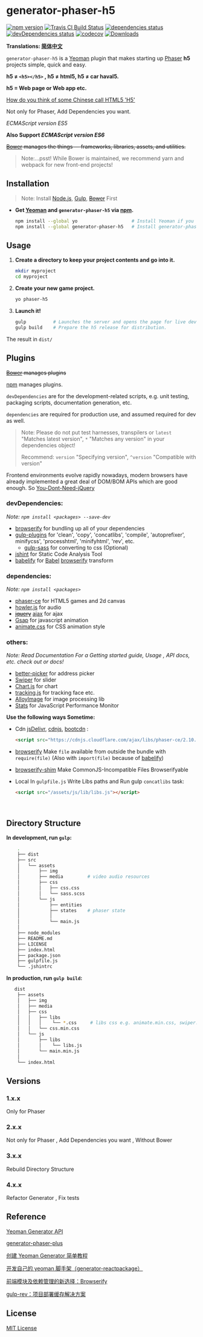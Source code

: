 # generator-phaser-h5

<div align="left">
    <div>
        <a href="https://www.npmjs.com/package/generator-phaser-h5"><img alt="npm version" src="https://img.shields.io/npm/v/generator-phaser-h5.svg"></a>
        <a href="https://travis-ci.org/Sanchez3/generator-phaser-h5"><img alt="Travis CI Build Status" src="https://travis-ci.org/Sanchez3/generator-phaser-h5.svg?branch=master"></a>
        <a href="https://david-dm.org/Sanchez3/generator-phaser-h5"><img alt="dependencies status" src="https://david-dm.org/Sanchez3/generator-phaser-h5/status.svg"></a>
        <a href="https://david-dm.org/Sanchez3/generator-phaser-h5?type=dev"><img alt="devDependencies status" src="https://david-dm.org/Sanchez3/generator-phaser-h5/dev-status.svg"/></a>
        <a href="https://codecov.io/gh/Sanchez3/generator-phaser-h5"><img alt="codecov" src="https://codecov.io/gh/Sanchez3/generator-phaser-h5/branch/master/graph/badge.svg" /></a>
        <a href="https://www.npmjs.com/package/generator-phaser-h5"><img alt="Downloads" src="https://img.shields.io/npm/dm/generator-phaser-h5.svg"></a>
    </div>
</div>

**Translations: [简体中文](https://github.com/Sanchez3/generator-phaser-h5/blob/master/README.zh-CN.md)**

`generator-phaser-h5` is a [Yeoman](http://yeoman.io/) plugin that makes starting up [Phaser](http://phaser.io/) **h5** projects simple, quick and easy.


**h5 ≠ `<h5></h5>` ,  h5 ≠ html5,  h5 ≠ car haval5.**

**h5 = Web page or Web app etc.**

[How do you think of some Chinese call HTML5 'H5'](https://news.ycombinator.com/item?id=9875940)

Not only for Phaser, Add Dependencies you want.

*ECMAScript version ES5* 

**Also  Support *ECMAScript version ES6***

~~[Bower](https://bower.io/) manages the things — frameworks, libraries, assets, and utilities.~~

>Note:...psst! While Bower is maintained, we recommend yarn and webpack for new front-end projects!



## Installation
>Note:  Install [Node.js](https://nodejs.org/en/), [Gulp](http://gulpjs.com/), ~~[Bower](https://bower.io/)~~ First

- **Get  [Yeoman](http://yeoman.io/) and `generator-phaser-h5` via [npm](https://www.npmjs.com/).**

    ```sh
    npm install --global yo                    # Install Yeoman if you don't have it yet.
    npm install --global generator-phaser-h5   # Install generator-phaser-h5
    ```




## Usage

1. **Create a directory to keep your project contents and go into it.**

    ```sh
    mkdir myproject
    cd myproject
    ```

2. **Create your new game project.**

    ```sh
    yo phaser-h5
    ```

3. **Launch it!**

    ```sh
    gulp          # Launches the server and opens the page for live development.
    gulp build    # Prepare the h5 release for distribution.
    ```


The result in  `dist/`



## Plugins

~~[Bower](https://bower.io/) manages plugins~~ 

[npm](https://www.npmjs.com/) manages plugins.

`devDependencies` are for the development-related scripts, e.g. unit testing, packaging scripts, documentation generation, etc.

`dependencies` are required for production use, and assumed required for dev as well.

> Note: Please do not put test harnesses, transpilers or `latest` "Matches latest version", `*` "Matches any version" in your dependencies object!
>
> Recommend: `version` "Specifying version", `^version` "Compatible with version"

Frontend environments evolve rapidly nowadays, modern browsers have already implemented a great deal of DOM/BOM APIs which are good enough.  So [You-Dont-Need-jQuery](https://github.com/nefe/You-Dont-Need-jQuery) 

### devDependencies:
*Note:  `npm install <packages> --save-dev`*

- [browserify](https://github.com/substack/node-browserify)  for bundling up all of your dependencies
- [gulp-plugins](http://gulpjs.com/plugins/)  for 'clean', 'copy', 'concatlibs', 'compile', 'autoprefixer', minifycss', 'processhtml', 'minifyhtml', 'rev', etc.
  - [gulp-sass](https://www.npmjs.com/package/gulp-sass)  for converting to css (Optional)
- [jshint](http://jshint.com/)  for Static Code Analysis Tool
- [babelify](https://github.com/babel/babelify/)  for [Babel](https://github.com/babel/babel) [browserify](https://github.com/substack/node-browserify) transform

### dependencies:
*Note:  `npm install <packages>`*

- [phaser-ce](https://github.com/photonstorm/phaser-ce)  for HTML5 games and 2d canvas
- [howler.js](https://howlerjs.com/)  for audio 
- ~~[jquery](https://jquery.com/)~~  [ajax](https://github.com/fdaciuk/ajax)  for ajax
- [Gsap](https://greensock.com/gsap)  for javascript animation
- [animate.css](https://daneden.github.io/animate.css/)  for CSS animation style 


### others:
*Note: Read Documentation For a Getting started guide, Usage , API docs, etc. check out or docs!*

- [better-picker](https://github.com/ustbhuangyi/picker)  for  address picker 
- [Swiper](http://idangero.us/swiper/)  for slider
- [Chart.js](http://www.chartjs.org/)  for chart
- [tracking.js](https://github.com/eduardolundgren/tracking.js)  for tracking  face etc.
- [AlloyImage](https://github.com/AlloyTeam/AlloyImage)  for image processing lib
- [Stats](https://github.com/mrdoob/stats.js)  for JavaScript Performance Monitor 



**Use the following ways Sometime:**

- Cdn  [jsDelivr](http://www.jsdelivr.com/), [cdnjs](https://cdnjs.com/), [bootcdn](http://www.bootcdn.cn/) :  
  ```html
  <script src="https://cdnjs.cloudflare.com/ajax/libs/phaser-ce/2.10.5/phaser.js"></script>
  ```

- [browserify](https://github.com/substack/node-browserify#brequirefile-opts)  Make `file` available from outside the bundle with `require(file)` (Also with `import(file)` because of [babelify](https://github.com/babel/babelify/))

- [browserify-shim](https://github.com/thlorenz/browserify-shim)  Make CommonJS-Incompatible Files Browserifyable

- Local In `gulpfile.js` Write Libs paths and Run gulp `concatlibs` task:
  ```html
  <script src="/assets/js/lib/libs.js"></script>
  ```

  ​




## Directory Structure

**In development, run `gulp`:**

```sh
    .
    ├── dist
    ├── src
    │   └── assets
    │       ├── img
    │       ├── media         # video audio resources
    │       ├── css
    │       │   ├── css.css
    │       │   └── sass.scss
    │       └── js
    │           ├── entities
    │           ├── states    # phaser state
    │           │
    │           └── main.js    
    │
    ├── node_modules
    ├── README.md
    ├── LICENSE
    ├── index.html
    ├── package.json
    ├── gulpfile.js
    └── .jshintrc   
```

**In production, run `gulp build`:**

```sh
   dist
    ├── assets
    │   ├── img
    │   ├── media
    │   ├── css
    │   │   ├── libs
    │   │   │	 └── *.css 	   # libs css e.g. animate.min.css, swiper.min.css, etc.
    │   │   └── css.min.css
    │   └── js
    │       ├── libs
    │       │    └── libs.js
    │       └── main.min.js
    │
    └── index.html
```



## Versions

### 1.x.x

Only for Phaser 

### 2.x.x

Not only for Phaser , Add Dependencies you want , Without Bower

### 3.x.x

Rebuild Directory Structure

### 4.x.x

Refactor Generator , Fix tests



## Reference

[Yeoman Generator API](http://yeoman.github.io/generator/)

[generator-phaser-plus](https://github.com/rblopes/generator-phaser-plus)

[创建 Yeoman Generator 简单教程](http://www.jianshu.com/p/9f3e6bcdb274)

[开发自己的 yeoman 脚手架（generator-reactpackage）](https://juejin.im/entry/57c938510e3dd90063e3c725)

[前端模块及依赖管理的新选择：Browserify](http://acgtofe.com/posts/2015/06/modular-javascript-with-browserify)

[gulp-rev：项目部署缓存解决方案](http://www.cnblogs.com/1wen/p/5421212.html)



## License

[MIT License](https://github.com/Sanchez3/generator-phaser-h5/blob/master/LICENSE)
